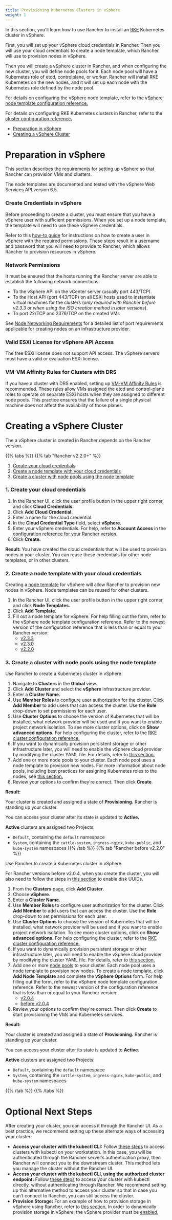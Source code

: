 ```yaml
---
title: Provisioning Kubernetes Clusters in vSphere
weight: 1
---
```


In this section, you'll learn how to use Rancher to install an [RKE]({{<baseurl>}}/rke/latest/en/)  Kubernetes cluster in vSphere.

First, you will set up your vSphere cloud credentials in Rancher. Then you will use your cloud credentials to create a node template, which Rancher will use to provision nodes in vSphere. 

Then you will create a vSphere cluster in Rancher, and when configuring the new cluster, you will define node pools for it. Each node pool will have a Kubernetes role of etcd, controlplane, or worker. Rancher will install RKE Kubernetes on the new nodes, and it will set up each node with the Kubernetes role defined by the node pool.

For details on configuring the vSphere node template, refer to the [vSphere node template configuration reference.]({{<baseurl>}}/rancher/v2.x/en/cluster-provisioning/rke-clusters/node-pools/vsphere/provisioning-vsphere-clusters/node-template-reference/)

For details on configuring RKE Kubernetes clusters in Rancher, refer to the [cluster configuration reference.]({{<baseurl>}}/rancher/v2.x/en/cluster-provisioning/rke-clusters/options)

- [Preparation in vSphere](#preparation-in-vsphere)
- [Creating a vSphere Cluster](#creating-a-vsphere-cluster)

# Preparation in vSphere

This section describes the requirements for setting up vSphere so that Rancher can provision VMs and clusters.

The node templates are documented and tested with the vSphere Web Services API version 6.5.

### Create Credentials in vSphere

Before proceeding to create a cluster, you must ensure that you have a vSphere user with sufficient permissions. When you set up a node template, the template will need to use these vSphere credentials.

Refer to this [how-to guide]({{<baseurl>}}/rancher/v2.x/en/cluster-provisioning/rke-clusters/node-pools/vsphere/provisioning-vsphere-clusters/creating-credentials) for instructions on how to create a user in vSphere with the required permissions. These steps result in a username and password that you will need to provide to Rancher, which allows Rancher to provision resources in vSphere.

### Network Permissions

It must be ensured that the hosts running the Rancher server are able to establish the following network connections:

- To the vSphere API on the vCenter server (usually port 443/TCP).
- To the Host API (port 443/TCP) on all ESXi hosts used to instantiate virtual machines for the clusters (*only required with Rancher before v2.3.3 or when using the ISO creation method in later versions*).
- To port 22/TCP and 2376/TCP on the created VMs

See [Node Networking Requirements]({{<baseurl>}}/rancher/v2.x/en/cluster-provisioning/node-requirements/#networking-requirements) for a detailed list of port requirements applicable for creating nodes on an infrastructure provider.

### Valid ESXi License for vSphere API Access

The free ESXi license does not support API access. The vSphere servers must have a valid or evaluation ESXi license.

### VM-VM Affinity Rules for Clusters with DRS

If you have a cluster with DRS enabled, setting up [VM-VM Affinity Rules](https://docs.vmware.com/en/VMware-vSphere/6.5/com.vmware.vsphere.resmgmt.doc/GUID-7297C302-378F-4AF2-9BD6-6EDB1E0A850A.html) is recommended. These rules allow VMs assigned the etcd and control-plane roles to operate on separate ESXi hosts when they are assigned to different node pools. This practice ensures that the failure of a single physical machine does not affect the availability of those planes.

# Creating a vSphere Cluster

The a vSphere cluster is created in Rancher depends on the Rancher version.

{{% tabs %}}
{{% tab "Rancher v2.2.0+" %}}
1. [Create your cloud credentials](#1-create-your-cloud-credentials)
2. [Create a node template with your cloud credentials](#2-create-a-node-template-with-your-cloud-credentials)
3. [Create a cluster with node pools using the node template](#3-create-a-cluster-with-node-pools-using-the-node-template)

### 1. Create your cloud credentials

1. In the Rancher UI, click the user profile button in the upper right corner, and click **Cloud Credentials.**
1. Click **Add Cloud Credential.**
1. Enter a name for the cloud credential.
1. In the **Cloud Credential Type** field, select **vSphere**.
1. Enter your vSphere credentials. For help, refer to **Account Access** in the [configuration reference for your Rancher version.]({{<baseurl>}}/rancher/v2.x/en/cluster-provisioning/rke-clusters/node-pools/vsphere/vsphere-node-template-config/)
1. Click **Create.**

**Result:** You have created the cloud credentials that will be used to provision nodes in your cluster. You can reuse these credentials for other node templates, or in other clusters. 

### 2. Create a node template with your cloud credentials

Creating a [node template]({{<baseurl>}}/rancher/v2.x/en/cluster-provisioning/rke-clusters/node-pools/#node-templates) for vSphere will allow Rancher to provision new nodes in vSphere. Node templates can be reused for other clusters.

1. In the Rancher UI, click the user profile button in the upper right corner, and click **Node Templates.**
1. Click **Add Template.**
1. Fill out a node template for vSphere. For help filling out the form, refer to the vSphere node template configuration reference. Refer to the newest version of the configuration reference that is less than or equal to your Rancher version:
    - [v2.3.3]({{<baseurl>}}/rancher/v2.x/en/cluster-provisioning/rke-clusters/node-pools/vsphere/vsphere-node-template-config/v2.3.3)
    - [v2.3.0]({{<baseurl>}}/rancher/v2.x/en/cluster-provisioning/rke-clusters/node-pools/vsphere/vsphere-node-template-config/v2.3.0)
    - [v2.2.0]({{<baseurl>}}/rancher/v2.x/en/cluster-provisioning/rke-clusters/node-pools/vsphere/vsphere-node-template-config/v2.2.0)

### 3. Create a cluster with node pools using the node template

Use Rancher to create a Kubernetes cluster in vSphere.

1. Navigate to **Clusters** in the **Global** view.
1. Click **Add Cluster** and select the **vSphere** infrastructure provider.
1. Enter a **Cluster Name.**
1. Use **Member Roles** to configure user authorization for the cluster. Click **Add Member** to add users that can access the cluster. Use the **Role** drop-down to set permissions for each user.
1. Use **Cluster Options** to choose the version of Kubernetes that will be installed, what network provider will be used and if you want to enable project network isolation. To see more cluster options, click on **Show advanced options.** For help configuring the cluster, refer to the [RKE cluster configuration reference.]({{<baseurl>}}/rancher/v2.x/en/cluster-provisioning/rke-clusters/options)
1. If you want to dynamically provision persistent storage or other infrastructure later, you will need to enable the vSphere cloud provider by modifying the cluster YAML file. For details, refer to [this section.]({{<baseurl>}}/rancher/v2.x/en/cluster-provisioning/rke-clusters/cloud-providers/vsphere)
1. Add one or more node pools to your cluster. Each node pool uses a node template to provision new nodes. For more information about node pools, including best practices for assigning Kubernetes roles to the nodes, see [this section.]({{<baseurl>}}/rancher/v2.x/en/cluster-provisioning/rke-clusters/node-pools/#node-pools)
1. Review your options to confirm they're correct. Then click **Create**.

**Result:** 

Your cluster is created and assigned a state of **Provisioning.** Rancher is standing up your cluster.

You can access your cluster after its state is updated to **Active.**

**Active** clusters are assigned two Projects: 

- `Default`, containing the `default` namespace
- `System`, containing the `cattle-system`, `ingress-nginx`, `kube-public`, and `kube-system` namespaces
{{% /tab %}}
{{% tab "Rancher before v2.2.0" %}}

Use Rancher to create a Kubernetes cluster in vSphere.

For Rancher versions before v2.0.4, when you create the cluster, you will also need to follow the steps in [this section](http://localhost:9001/rancher/v2.x/en/cluster-provisioning/rke-clusters/node-pools/vsphere/vpshere-node-template-config/prior-to-2.0.4/#disk-uuids) to enable disk UUIDs.

1. From the **Clusters** page, click **Add Cluster**.
1. Choose **vSphere**.
1. Enter a **Cluster Name**.
1. Use **Member Roles** to configure user authorization for the cluster. Click **Add Member** to add users that can access the cluster. Use the **Role** drop-down to set permissions for each user.
1. Use **Cluster Options** to choose the version of Kubernetes that will be installed, what network provider will be used and if you want to enable project network isolation. To see more cluster options, click on **Show advanced options.** For help configuring the cluster, refer to the [RKE cluster configuration reference.]({{<baseurl>}}/rancher/v2.x/en/cluster-provisioning/rke-clusters/options)
1. If you want to dynamically provision persistent storage or other infrastructure later, you will need to enable the vSphere cloud provider by modifying the cluster YAML file. For details, refer to [this section.]({{<baseurl>}}/rancher/v2.x/en/cluster-provisioning/rke-clusters/cloud-providers/vsphere)
1. Add one or more [node pools]({{<baseurl>}}/rancher/v2.x/en/cluster-provisioning/rke-clusters/node-pools/#node-pools) to your cluster. Each node pool uses a node template to provision new nodes. To create a node template, click **Add Node Template** and complete the **vSphere Options** form. For help filling out the form, refer to the vSphere node template configuration reference. Refer to the newest version of the configuration reference that is less than or equal to your Rancher version:
    - [v2.0.4]({{<baseurl>}}/rancher/v2.x/en/cluster-provisioning/rke-clusters/node-pools/vsphere/vsphere-node-template-config/v2.0.4)
    - [before v2.0.4]({{<baseurl>}}/rancher/v2.x/en/cluster-provisioning/rke-clusters/node-pools/vsphere/vsphere-node-template-config/prior-to-2.0.4) 
1. Review your options to confirm they're correct. Then click **Create** to start provisioning the VMs and Kubernetes services.

**Result:** 

Your cluster is created and assigned a state of **Provisioning.** Rancher is standing up your cluster.

You can access your cluster after its state is updated to **Active.**

**Active** clusters are assigned two Projects: 

- `Default`, containing the `default` namespace
- `System`, containing the `cattle-system`, `ingress-nginx`, `kube-public`, and `kube-system` namespaces

{{% /tab %}}
{{% /tabs %}}




# Optional Next Steps

After creating your cluster, you can access it through the Rancher UI. As a best practice, we recommend setting up these alternate ways of accessing your cluster:

- **Access your cluster with the kubectl CLI:** Follow [these steps]({{<baseurl>}}/rancher/v2.x/en/cluster-admin/cluster-access/kubectl/#accessing-clusters-with-kubectl-on-your-workstation) to access clusters with kubectl on your workstation. In this case, you will be authenticated through the Rancher server’s authentication proxy, then Rancher will connect you to the downstream cluster. This method lets you manage the cluster without the Rancher UI.
- **Access your cluster with the kubectl CLI, using the authorized cluster endpoint:** Follow [these steps]({{<baseurl>}}/rancher/v2.x/en/cluster-admin/cluster-access/kubectl/#authenticating-directly-with-a-downstream-cluster) to access your cluster with kubectl directly, without authenticating through Rancher. We recommend setting up this alternative method to access your cluster so that in case you can’t connect to Rancher, you can still access the cluster.
- **Provision Storage:** For an example of how to provision storage in vSphere using Rancher, refer to [this section.]({{<baseurl>}}/rancher/v2.x/en/cluster-admin/volumes-and-storage/examples/vsphere) In order to dynamically provision storage in vSphere, the vSphere provider must be [enabled.]({{<baseurl>}}/rancher/v2.x/en/cluster-provisioning/rke-clusters/cloud-providers/vsphere)
